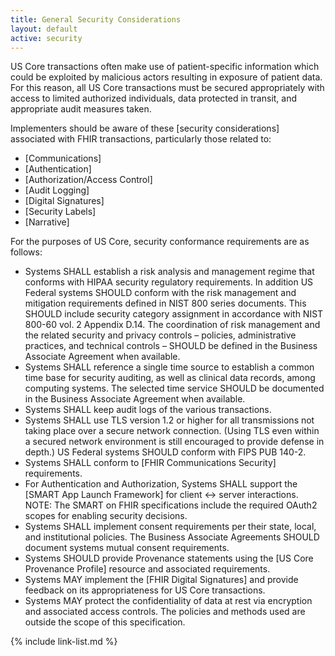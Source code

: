 ```yaml
---
title: General Security Considerations
layout: default
active: security
---
```


US Core transactions often make use of patient-specific information which could be exploited by malicious actors resulting in exposure of patient data. For this reason, all US Core transactions must be secured appropriately with access to limited authorized individuals, data protected in transit, and appropriate audit measures taken.

Implementers should be aware of these [security considerations] associated with FHIR transactions, particularly those related to:

-   [Communications]
-   [Authentication]
-   [Authorization/Access Control]
-   [Audit Logging]
-   [Digital Signatures]
-   [Security Labels]
-   [Narrative]

For the purposes of US Core, security conformance requirements are as follows:


- Systems SHALL establish a risk analysis and management regime that conforms with HIPAA security regulatory requirements. In addition US Federal systems SHOULD conform with the risk management and mitigation requirements defined in NIST 800 series documents. This SHOULD include security category assignment in accordance with NIST 800-60 vol. 2 Appendix D.14. The coordination of risk management and the related security and privacy controls – policies, administrative practices, and technical controls – SHOULD be defined in the Business Associate Agreement  when available.
- Systems SHALL reference a single time source to establish a common time base for security auditing, as well as clinical data records, among computing systems. The selected time service SHOULD be documented in the Business Associate Agreement when available.
- Systems SHALL keep audit logs of the various transactions. 
-   Systems SHALL use TLS version 1.2 or higher for all transmissions not taking place over a secure network connection. 
     (Using TLS even within a secured network environment is still encouraged to provide defense in depth.) US Federal systems SHOULD conform with FIPS PUB 140-2.
-   Systems SHALL conform to [FHIR Communications Security] requirements.
-   For Authentication and Authorization, Systems SHALL support the [SMART App Launch Framework] for client <-> server interactions. NOTE: The SMART on FHIR specifications include the required OAuth2 scopes for enabling security decisions.
-   Systems SHALL implement consent requirements per their state, local, and institutional policies. The Business Associate Agreements SHOULD document systems mutual consent requirements. 
-   Systems SHOULD provide Provenance statements using the [US Core Provenance Profile] resource and associated requirements.
-   Systems MAY implement the [FHIR Digital Signatures] and provide feedback on its appropriateness for US Core transactions.
-   Systems MAY protect the confidentiality of data at rest via encryption and associated access controls. The policies and methods used are outside the scope of this specification.

{% include link-list.md %}
